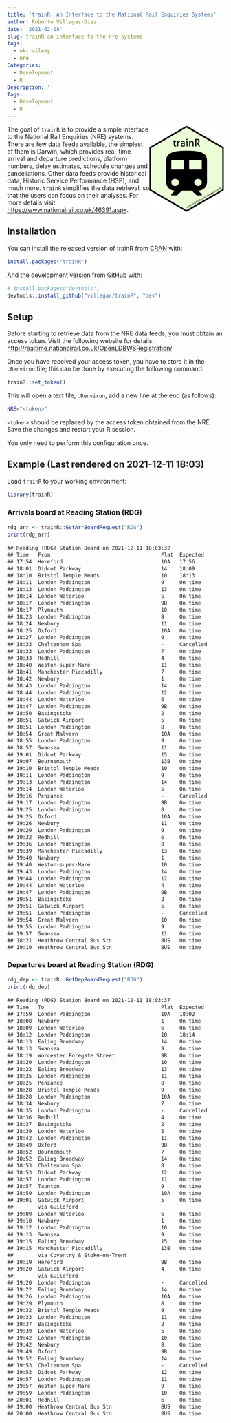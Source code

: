 ```yaml
---
title: 'trainR: An Interface to the National Rail Enquiries Systems'
author: Roberto Villegas-Diaz
date: '2021-02-08'
slug: trainR-an-interface-to-the-nre-systems
tags:
  - uk-railway
  - nre
Categories:
  - Development
  - R
Description: ''
Tags:
  - Development
  - R
---
```


<img src="https://raw.githubusercontent.com/villegar/trainR/main/inst/images/logo.png" alt="logo" align="right" height=200px/>

The goal of `trainR` is to provide a simple interface to the 
National Rail Enquiries (NRE) systems. There are few data feeds 
available, the simplest of them is Darwin, which provides real-time 
arrival and departure predictions, platform numbers, delay estimates, 
schedule changes and cancellations. Other data feeds provide historical 
data, Historic Service Performance (HSP), and much more. `trainR` 
simplifies the data retrieval, so that the users can focus on their 
analyses. For more details visit 
https://www.nationalrail.co.uk/46391.aspx.

## Installation

You can install the released version of trainR from [CRAN](https://CRAN.R-project.org) with:

``` r
install.packages("trainR")
```

And the development version from [GitHub](https://github.com/) with:

``` r
# install.packages("devtools")
devtools::install_github("villegar/trainR", "dev")
```

## Setup
Before starting to retrieve data from the NRE data feeds, you must obtain an access token. 
Visit the following website for details: http://realtime.nationalrail.co.uk/OpenLDBWSRegistration/

Once you have received your access token, you have to store it in the `.Renviron` file; this can be 
done by executing the following command:


```r
trainR::set_token()
```

This will open a text file, `.Renviron`, add a new line at the end (as follows):

```bash
NRE="<token>"
```

`<token>` should be replaced by the access token obtained from the NRE. Save the changes and restart 
your R session.

You only need to perform this configuration once.

## Example (Last rendered on 2021-12-11 18:03)

Load `trainR` to your working environment:

```r
library(trainR)
```

### Arrivals board at Reading Station (RDG)


```r
rdg_arr <- trainR::GetArrBoardRequest("RDG")
print(rdg_arr)
```

```
## Reading (RDG) Station Board on 2021-12-11 18:03:32
## Time   From                                    Plat  Expected
## 17:54  Hereford                                10A   17:56
## 18:01  Didcot Parkway                          14    18:09
## 18:10  Bristol Temple Meads                    10    18:13
## 18:11  London Paddington                       9     On time
## 18:13  London Paddington                       13    On time
## 18:14  London Waterloo                         5     On time
## 18:17  London Paddington                       9B    On time
## 18:17  Plymouth                                10    On time
## 18:23  London Paddington                       8     On time
## 18:24  Newbury                                 11    On time
## 18:25  Oxford                                  10A   On time
## 18:27  London Paddington                       9     On time
## 18:33  Cheltenham Spa                          -     Cancelled
## 18:33  London Paddington                       7     On time
## 18:33  Redhill                                 4     On time
## 18:40  Weston-super-Mare                       11    On time
## 18:41  Manchester Piccadilly                   7     On time
## 18:42  Newbury                                 1     On time
## 18:43  London Paddington                       14    On time
## 18:44  London Paddington                       12    On time
## 18:44  London Waterloo                         6     On time
## 18:47  London Paddington                       9B    On time
## 18:50  Basingstoke                             2     On time
## 18:51  Gatwick Airport                         5     On time
## 18:51  London Paddington                       8     On time
## 18:54  Great Malvern                           10A   On time
## 18:55  London Paddington                       9     On time
## 18:57  Swansea                                 11    On time
## 19:01  Didcot Parkway                          15    On time
## 19:07  Bournemouth                             13B   On time
## 19:10  Bristol Temple Meads                    10    On time
## 19:11  London Paddington                       9     On time
## 19:13  London Paddington                       14    On time
## 19:14  London Waterloo                         5     On time
## 19:16  Penzance                                -     Cancelled
## 19:17  London Paddington                       9B    On time
## 19:25  London Paddington                       8     On time
## 19:25  Oxford                                  10A   On time
## 19:26  Newbury                                 11    On time
## 19:29  London Paddington                       9     On time
## 19:32  Redhill                                 6     On time
## 19:36  London Paddington                       8     On time
## 19:39  Manchester Piccadilly                   13    On time
## 19:40  Newbury                                 1     On time
## 19:40  Weston-super-Mare                       10    On time
## 19:43  London Paddington                       14    On time
## 19:44  London Paddington                       12    On time
## 19:44  London Waterloo                         4     On time
## 19:47  London Paddington                       9B    On time
## 19:51  Basingstoke                             2     On time
## 19:51  Gatwick Airport                         5     On time
## 19:51  London Paddington                       -     Cancelled
## 19:54  Great Malvern                           10    On time
## 19:55  London Paddington                       9     On time
## 19:57  Swansea                                 11    On time
## 18:21  Heathrow Central Bus Stn                BUS   On time
## 19:19  Heathrow Central Bus Stn                BUS   On time
```

### Departures board at Reading Station (RDG)


```r
rdg_dep <- trainR::GetDepBoardRequest("RDG")
print(rdg_dep)
```

```
## Reading (RDG) Station Board on 2021-12-11 18:03:37
## Time   To                                      Plat  Expected
## 17:59  London Paddington                       10A   18:02
## 18:08  Newbury                                 1     On time
## 18:09  London Waterloo                         6     On time
## 18:12  London Paddington                       10    18:14
## 18:13  Ealing Broadway                         14    On time
## 18:13  Swansea                                 9     On time
## 18:19  Worcester Foregate Street               9B    On time
## 18:20  London Paddington                       10    On time
## 18:22  Ealing Broadway                         13    On time
## 18:25  London Paddington                       11    On time
## 18:25  Penzance                                8     On time
## 18:28  Bristol Temple Meads                    9     On time
## 18:28  London Paddington                       10A   On time
## 18:34  Newbury                                 7     On time
## 18:35  London Paddington                       -     Cancelled
## 18:36  Redhill                                 4     On time
## 18:37  Basingstoke                             2     On time
## 18:39  London Waterloo                         5     On time
## 18:42  London Paddington                       11    On time
## 18:49  Oxford                                  9B    On time
## 18:52  Bournemouth                             7     On time
## 18:52  Ealing Broadway                         14    On time
## 18:53  Cheltenham Spa                          8     On time
## 18:53  Didcot Parkway                          12    On time
## 18:57  London Paddington                       11    On time
## 18:57  Taunton                                 9     On time
## 18:59  London Paddington                       10A   On time
## 19:01  Gatwick Airport                         5     On time
##        via Guildford                           
## 19:09  London Waterloo                         6     On time
## 19:10  Newbury                                 1     On time
## 19:12  London Paddington                       10    On time
## 19:13  Swansea                                 9     On time
## 19:15  Ealing Broadway                         15    On time
## 19:15  Manchester Piccadilly                   13B   On time
##        via Coventry & Stoke-on-Trent           
## 19:19  Hereford                                9B    On time
## 19:20  Gatwick Airport                         4     On time
##        via Guildford                           
## 19:20  London Paddington                       -     Cancelled
## 19:22  Ealing Broadway                         14    On time
## 19:26  London Paddington                       10A   On time
## 19:29  Plymouth                                8     On time
## 19:32  Bristol Temple Meads                    9     On time
## 19:33  London Paddington                       11    On time
## 19:37  Basingstoke                             2     On time
## 19:39  London Waterloo                         5     On time
## 19:42  London Paddington                       10    On time
## 19:42  Newbury                                 8     On time
## 19:49  Oxford                                  9B    On time
## 19:52  Ealing Broadway                         14    On time
## 19:53  Cheltenham Spa                          -     Cancelled
## 19:53  Didcot Parkway                          12    On time
## 19:57  London Paddington                       11    On time
## 19:57  Weston-super-Mare                       9     On time
## 19:59  London Paddington                       10    On time
## 20:01  Redhill                                 6     On time
## 19:00  Heathrow Central Bus Stn                BUS   On time
## 20:00  Heathrow Central Bus Stn                BUS   On time
```

